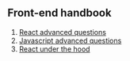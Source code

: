 ## Front-end handbook

1. [React advanced questions](/hanbook_RU/react-advanced-questions.md)
2. [Javascript advanced questions](/hanbook_RU/javascript-advanced-questions.md)
3. [React under the hood](/hanbook_RU/react-under-the-hood.md)